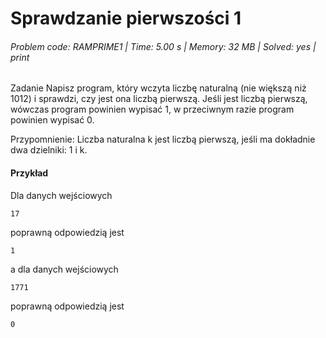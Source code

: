 # Sprawdzanie pierwszości 1
###### Problem code: RAMPRIME1 \| Time: 5.00 s \| Memory: 32 MB \| Solved: yes \| print

Zadanie
Napisz program, który wczyta liczbę naturalną (nie większą niż 1012) i sprawdzi, czy jest ona liczbą pierwszą. Jeśli jest liczbą pierwszą, wówczas program powinien wypisać 1, w przeciwnym razie program powinien wypisać 0.


Przypomnienie: Liczba naturalna k jest liczbą pierwszą, jeśli ma dokładnie dwa dzielniki: 1 i k.

#### Przykład
Dla danych wejściowych

```
17
```
poprawną odpowiedzią jest
```
1
```
a dla danych wejściowych
```
1771
```
poprawną odpowiedzią jest
```
0
```
